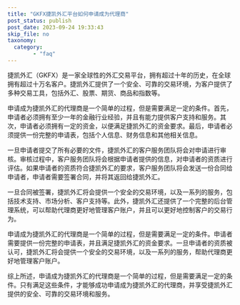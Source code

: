 ```yaml
---
title: "GKFX捷凯外汇平台如何申请成为代理商"
post_status: publish
post_date: 2023-09-24 19:33:43
skip_file: no
taxonomy:
  category:
        - "faq"
---
```


捷凯外汇（GKFX）是一家全球性的外汇交易平台，拥有超过十年的历史，在全球拥有超过十万名客户。捷凯外汇提供了一个安全、可靠的交易环境，为客户提供了多种交易工具，包括外汇、股票、期货、商品和指数等。

申请成为捷凯外汇的代理商是一个简单的过程，但是需要满足一定的条件。首先，申请者必须拥有至少一年的金融行业经验，并且有能力提供客户支持和服务。其次，申请者必须拥有一定的资金，以便满足捷凯外汇的资金要求。最后，申请者必须提供一份完整的申请表，包括个人信息、财务信息和其他相关信息。

一旦申请者提交了所有必要的文件，捷凯外汇的客户服务团队将会对申请进行审核。审核过程中，客户服务团队将会根据申请者提供的信息，对申请者的资质进行评估。如果申请者的资质符合捷凯外汇的要求，客户服务团队将会发送一份合同给申请者，申请者需要签署合同，并将其返回给捷凯外汇。

一旦合同被签署，捷凯外汇将会提供一个安全的交易环境，以及一系列的服务，包括技术支持、市场分析、客户支持等。此外，捷凯外汇还提供了一个完整的后台管理系统，可以帮助代理商更好地管理客户账户，并且可以更好地控制客户的交易行为。

申请成为捷凯外汇的代理商是一个简单的过程，但是需要满足一定的条件。申请者需要提供一份完整的申请表，并且满足捷凯外汇的资金要求。一旦申请者的资质被认可，捷凯外汇将会提供一个安全的交易环境，以及一系列的服务，帮助代理商更好地管理客户账户。

综上所述，申请成为捷凯外汇的代理商是一个简单的过程，但是需要满足一定的条件。只有满足这些条件，才能够成功申请成为捷凯外汇的代理商，并享受捷凯外汇提供的安全、可靠的交易环境和服务。
